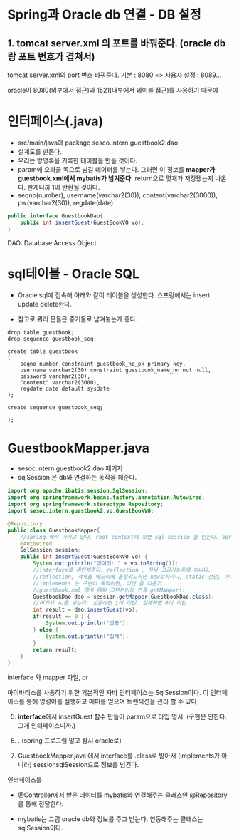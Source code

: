 # Spring과 Oracle db 연결 - DB 설정

## **1. tomcat server.xml 의 포트를 바꿔준다. (oracle db랑 포트 번호가 겹쳐서)**

tomcat server.xml의 port 번호 바꿔준다. 기본 : 8080 => 사용자 설정 : 8089...

oracle이 8080(외부에서 접근)과 1521(내부에서 테이블 접근)를 사용하기 때문에 



# 인터페이스(.java)

- src/main/java에 package sesco.intern.guestbook2.dao
- 설계도를 만든다. 
- 우리는 방명록을 기록한 테이블을 만들 것이다. 
- param에 오라클 쪽으로 넘길 데이터를 넣는다. 그러면 이 정보를 **mapper가 guestbook.xml에서 mybatis가 넘겨준다.**
  return으로 몇개가 저장됐는지 나온다. 한개니까 1이 반환될 것이다.
- seqno(number), username(varchar2(30)), content(varchar2(3000)), pw(varchar2(30)), regdate(date)

```java
public interface GuestbookDao{
    public int insertGuest(GuestBookVO vo);
}
```

DAO: Database Access Object

# sql테이블 - Oracle SQL

- Oracle sql에 접속해 아래와 같이 테이블을 생성한다. 스프링에서는 insert update delete한다.

- 참고로 쿼리 문들은 증거물로 남겨놓는게 좋다.

```
drop table guestbook;
drop sequence guestbook_seq;

create table guestbook 
(
	seqno number constraint guestbook_no_pk primary key, 
	username varchar2(30) constraint guestbook_name_nn not null, 
	password varchar2(30),
	"content" varchar2(3000),
	regdate date default sysdate
);

create sequence guestbook_seq;

);
```

# GuestbookMapper.java

- sesoc.intern.guestbook2.dao 패키지
- sqlSession 은 db와 연결하는 동작을 해준다.

```java
import org.apache.ibatis.session.SqlSession;
import org.springframework.beans.factory.annotation.Autowired;
import org.springframework.stereotype.Repository;
import sesoc.intern.guestbook2.vo.GuestBookVO;

@Repository
public class GuestbookMapper{
    //spring 에서 가지고 있다. root context에 보면 sql session 을 만든다. spring 에서 bean이 객체다.
    @Autowired
    SqlSession session;
    public int insertGuest(GuestBookVO vo) {
        System.out.println("데이터: " + vo.toString());
        //interface를 리턴해준다. reflection , 자바 고급기능중에 하나다.
        //reflection, 객체를 메모리에 올릴려고하면 new로하거나, static 선언, 아니면 reflection 하면 메모리에 올린다. 
        //implements 는 구현이 목적이면, 이건 좀 다른거.
        //guestbook.xml 에서 매퍼 그부분이랑 연결 getMapper!!
        GuestbookDao dao = session.getMapper(GuestbookDao.class);
        //여기서 vo를 넣는다. 성공하면 1이 리턴, 실패하면 0이 리턴
        int result = dao.insertGuest(vo);
        if(result == 0 ) {
            System.out.println("성공");
        } else {
            System.out.println("실패");
        }
        return result;
    }
}
```



interface 와 mapper 파일, or

마이바티스를 사용하기 위한 기본적인 자바 인터페이스는 SqlSession이다. 이 인터페이스를 통해 명령어를 실행하고 매퍼를 얻으며 트랜잭션을 관리 할 수 있다

5. **interface**에서 insertGuest 함수 만들어 param으로 타입 명시. (구현은 안한다. 그게 인터페이스니까.)

6. . (spring 프로그램 말고 잠시 oracle로)

7. GuestbookMapper.java 에서 interface를 .class로 받아서 (implements가 아니라) sessionsqlSession으로 정보를 넘긴다. 

인터페이스를 

- @Controller에서 받은 데이터를 mybatis와 연결해주는 클래스인 @Repository를 통해 전달한다.

- mybatis는 그럼 oracle db와 정보를 주고 받는다. 연동해주는 클래스는 sqlSession이다.